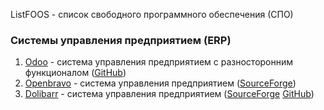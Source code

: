 ListFOOS - cписок свободного программного обеспечения (СПО)
### Системы управления предприятием (ERP)
1. [Odoo](https://www.odoo.com/) - система управления предприятием с разносторонним функционалом ([GitHub](https://github.com/odoo))
2. [Openbravo](http://www.openbravo.com/) - система управления предприятием ([SourceForge](http://sourceforge.net/projects/openbravo/))
3. [Dolibarr](http://www.dolibarr.org/) - система управления предприятием ([SourceForge](http://sourceforge.net/projects/dolibarr/) [GitHub](https://github.com/Dolibarr/dolibarr/))
